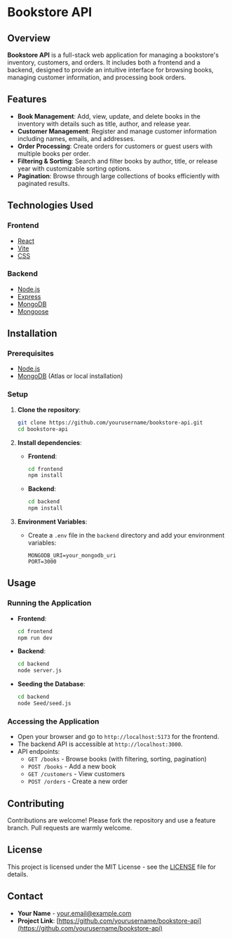 # Bookstore API

## Overview

**Bookstore API** is a full-stack web application for managing a bookstore's inventory, customers, and orders. It includes both a frontend and a backend, designed to provide an intuitive interface for browsing books, managing customer information, and processing book orders.

## Features

- **Book Management**: Add, view, update, and delete books in the inventory with details such as title, author, and release year.
- **Customer Management**: Register and manage customer information including names, emails, and addresses.
- **Order Processing**: Create orders for customers or guest users with multiple books per order.
- **Filtering & Sorting**: Search and filter books by author, title, or release year with customizable sorting options.
- **Pagination**: Browse through large collections of books efficiently with paginated results.

## Technologies Used

### Frontend

- [React](https://reactjs.org/)
- [Vite](https://vitejs.dev/)
- [CSS](https://developer.mozilla.org/en-US/docs/Web/CSS)

### Backend

- [Node.js](https://nodejs.org/)
- [Express](https://expressjs.com/)
- [MongoDB](https://www.mongodb.com/)
- [Mongoose](https://mongoosejs.com/)

## Installation

### Prerequisites

- [Node.js](https://nodejs.org/)
- [MongoDB](https://www.mongodb.com/) (Atlas or local installation)

### Setup

1. **Clone the repository**:
   ```bash
   git clone https://github.com/yourusername/bookstore-api.git
   cd bookstore-api
   ```

2. **Install dependencies**:

   - **Frontend**:
     ```bash
     cd frontend
     npm install
     ```

   - **Backend**:
     ```bash
     cd backend
     npm install
     ```

3. **Environment Variables**:
   - Create a `.env` file in the `backend` directory and add your environment variables:
     ```
     MONGODB_URI=your_mongodb_uri
     PORT=3000
     ```

## Usage

### Running the Application

- **Frontend**:
  ```bash
  cd frontend
  npm run dev
  ```

- **Backend**:
  ```bash
  cd backend
  node server.js
  ```

- **Seeding the Database**:
  ```bash
  cd backend
  node Seed/seed.js
  ```

### Accessing the Application

- Open your browser and go to `http://localhost:5173` for the frontend.
- The backend API is accessible at `http://localhost:3000`.
- API endpoints:
  - `GET /books` - Browse books (with filtering, sorting, pagination)
  - `POST /books` - Add a new book
  - `GET /customers` - View customers
  - `POST /orders` - Create a new order

## Contributing

Contributions are welcome! Please fork the repository and use a feature branch. Pull requests are warmly welcome.

## License

This project is licensed under the MIT License - see the [LICENSE](LICENSE) file for details.

## Contact

- **Your Name** - [your.email@example.com](mailto:your.email@example.com)
- **Project Link**: [https://github.com/yourusername/bookstore-api](https://github.com/yourusername/bookstore-api)